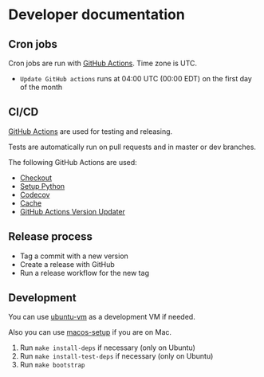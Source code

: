 # Developer documentation

## Cron jobs

Cron jobs are run with [GitHub Actions](https://github.com/features/actions). Time zone is UTC.

* `Update GitHub actions` runs at 04:00 UTC (00:00 EDT) on the first day of the month

## CI/CD

[GitHub Actions](https://github.com/features/actions) are used for testing and releasing.

Tests are automatically run on pull requests and in master or dev branches.

The following GitHub Actions are used:

* [Checkout](https://github.com/marketplace/actions/checkout)
* [Setup Python](https://github.com/marketplace/actions/setup-python)
* [Codecov](https://github.com/marketplace/actions/codecov)
* [Cache](https://github.com/marketplace/actions/cache)
* [GitHub Actions Version Updater](https://github.com/marketplace/actions/github-actions-version-updater)

## Release process

* Tag a commit with a new version
* Create a release with GitHub
* Run a release workflow for the new tag

## Development

You can use [ubuntu-vm](https://github.com/desecho/ubuntu-vm) as a development VM if needed.

Also you can use [macos-setup](https://github.com/desecho/macos-setup) if you are on Mac.

1. Run ``make install-deps`` if necessary (only on Ubuntu)
2. Run ``make install-test-deps`` if necessary (only on Ubuntu)
3. Run ``make bootstrap``
